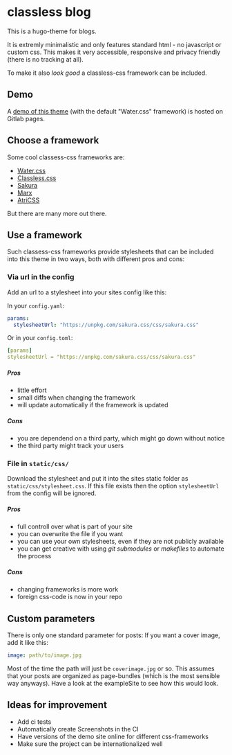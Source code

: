 # classless blog

This is a hugo-theme for blogs.

It is extremly minimalistic and only features standard html - no javascript or custom css.
This makes it very accessible, responsive and privacy friendly (there is no tracking at all).

To make it also *look good* a classless-css framework can be included.

## Demo

A [demo of this theme](https://kaligule.gitlab.io/classless-blog) (with the default "Water.css" framework) is hosted on Gitlab pages.

## Choose a framework

Some cool classess-css frameworks are:

- [Water.css](https://watercss.kognise.dev/)
- [Classless.css](http://classless.de/)
- [Sakura](https://oxal.org/projects/sakura/)
- [Marx](https://mblode.github.io/marx/)
- [AtriCSS](https://raj457036.github.io/attriCSS/)

But there are many more out there.

## Use a framework

Such classess-css frameworks provide stylesheets that can be included into this theme in two ways, both with different pros and cons:

### Via url in the config

Add an url to a stylesheet into your sites config like this:

In your `config.yaml`:
```yaml
params:
  stylesheetUrl: "https://unpkg.com/sakura.css/css/sakura.css"
```

Or in your `config.toml`:
```yaml
[params]
stylesheetUrl = "https://unpkg.com/sakura.css/css/sakura.css"
  ```

##### Pros

- little effort
- small diffs when changing the framework
- will update automatically if the framework is updated

##### Cons

- you are dependend on a third party, which might go down without notice
- the third party might track your users

### File in `static/css/`

Download the stylesheet and put it into the sites static folder as `static/css/stylesheet.css`.
If this file exists then the option `stylesheetUrl` from the config will be ignored.

##### Pros

- full controll over what is part of your site
- you can overwrite the file if you want
- you can use your own stylesheets, even if they are not publicly available
- you can get creative with using _git submodules_ or _makefiles_ to automate the process

##### Cons

- changing frameworks is more work
- foreign css-code is now in your repo

## Custom parameters

There is only one standard parameter for posts: If you want a cover image, add it like this:

```yaml
image: path/to/image.jpg
```

Most of the time the path will just be `coverimage.jpg` or so.
This assumes that your posts are organized as page-bundles (which is the most sensible way anyways).
Have a look at the exampleSite  to see how this would look.

## Ideas for improvement

- Add ci tests
- Automatically create Screenshots in the CI
- Have versions of the demo site online for different css-frameworks
- Make sure the project can be internationalized well
